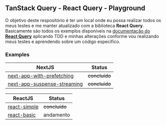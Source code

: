 ## TanStack Query - React Query - Playground

O objetivo deste respositório é ter um local onde eu possa realizar todos os meus testes e me manter atualizado com a biblioteca **React Query**. Basicamente são todos os exemplos disponíveis na [documentação do **React Query**](https://tanstack.com/query/latest/docs/framework/react/overview) aplicando TDD e minhas alterações conforme vou realizando meus testes e aprendendo sobre um código específico. 

### Examples

| NextJS           | Status         |
| ---------------- | ----------------- |
|       [next-app-with-prefetching](https://github.com/mgomesdev/tanstack-query-react-query/tree/main/src/app/next-app-with-prefetching)    | ~~concluído~~           |
| [next-app-suspense-streaming](https://github.com/mgomesdev/tanstack-query-react-query/tree/main/__tests__/next-app-suspense-streaming)     | ~~concluído~~               |


| ReactJS           | Status         |
| ---------------- | ----------------- |
|  [react-simple](https://github.com/mgomesdev/tanstack-query-react-query-playground/tree/main/__tests__/react-simple)          | ~~concluído~~          |
| [react-basic](https://github.com/mgomesdev/nextjs-docs/tree/main/__tests__/data-fetching-and-caching/parallel-and-sequential-data-fetching](https://github.com/mgomesdev/tanstack-query-react-query/tree/main/__tests__/react-basic)) | andamento |
